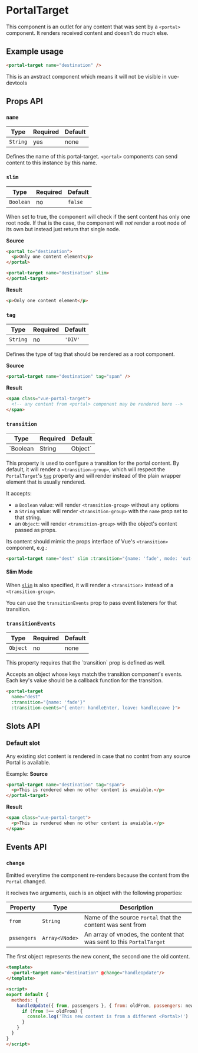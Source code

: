# PortalTarget

This component is an outlet for any content that was sent by a `<portal>` component. It renders received content and doesn't do much else.

## Example usage

```html
<portal-target name="destination" />
```

<p class="info">This is an avstract component which means it will not be visible in vue-devtools</p>

## Props API

### `name`

|Type|Required|Default|
|----|--------|-------|
|`String`|yes|none|

Defines the name of this portal-target. `<portal>` components can send content to this instance by this name.

### `slim`

|Type|Required|Default|
|----|--------|-------|
|`Boolean`|no|`false`|

When set to true, the component will check if the sent content has only one root node. If that is the case, the component will *not* render a root node of its own but instead just return that single node.

**Source**
```html
<portal to="destination">
  <p>Only one content element</p>
</portal>

<portal-target name="destination" slim>
</portal-target>
```
**Result**
```html
<p>Only one content element</p>
```

### `tag`

|Type|Required|Default|
|----|--------|-------|
|`String`|no|`'DIV'`|

Defines the type of tag that should be rendered as a root component.

**Source**
```html
<portal-target name="destination" tag="span" />
```

**Result**
```html
<span class="vue-portal-target">
  <!-- any content from <portal> component may be rendered here -->
</span>
```

### `transition`
|Type|Required|Default|
|----|--------|-------|
|`Boolean|String|Object`|no| none |

This property is used to configure a transition for the portal content. By default, it will render
a `<transition-group>`, which will respect the `PortalTarget`'s [`tag`](#tag) property and will render instead of the 
plain wrapper element that is usually rendered.

It accepts:

* a `Boolean` value: will render `<transition-group>` without any options
* a `String` value: will render  `<transition-group>` with the `name` prop set to that string.
* an `Object`: will render `<transition-group>` with the object's content passed as props.


Its content should mimic the props interface of Vue's `<transition>` component, e.g.:

```html
<portal-target name="dest" slim :transition="{name: 'fade', mode: 'out-in'}">
```

#### Slim Mode

When [`slim`](#slim) is also specified, it will render a `<transition>` instead of a `<transition-group>`.

You can use the `transitionEvents` prop to pass event listeners for that transition.

 ### `transitionEvents`

|Type|Required|Default|
|----|--------|-------|
|`Object`|no| none |

 <p class="info">This property requires that the `transition` prop is defined as well.</p>

Accepts an object whose keys match the transition component's events. Each key's value should be a callback function for the transition.
```html
<portal-target 
  name="dest" 
  :transition="{name: 'fade'}"
  :transition-events="{ enter: handleEnter, leave: handleLeave }">
```

## Slots API

### Default slot

Any existing slot content is rendered in case that no contnt from any source Portal is available.

Example:
**Source**
```html
<portal-target name="destination" tag="span">
  <p>This is rendered when no other content is avaiable.</p>
</portal-target>
```

**Result**
```html
<span class="vue-portal-target">
  <p>This is rendered when no other content is avaiable.</p>
</span>
```

## Events API

### `change`

Emitted everytime the component re-renders because the content from the `Portal` changed.

it recives two arguments, each is an object with the following properties:

|Property|Type|Description|
|--------|----|-----------|
|`from`|`String`|Name of the source `Portal` that the content was sent from|
|`pssengers`|`Array<VNode>`|An array of vnodes, the content that was sent to this `PortalTarget`|

The first object represents the new conent, the second one the old content.

```html
<template>
  <portal-target name="destination" @change="handleUpdate"/>
</template>

<script>
export default {
  methods: {
    handleUpdate({ from, passengers }, { from: oldFrom, passengers: newPassengers }) {
      if (from !== oldFrom) {
        console.log('This new content is from a different <Portal>!')
      } 
    }
  }
}
</script>
```
